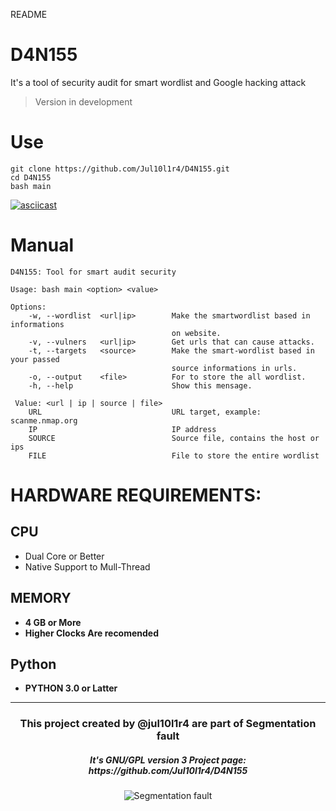 README

# D4N155
It's a tool of security audit for smart wordlist and Google hacking attack
> Version in development

# Use
```
git clone https://github.com/Jul10l1r4/D4N155.git
cd D4N155
bash main
```
[![asciicast](https://asciinema.org/a/222527.svg)](https://asciinema.org/a/222527)

# Manual
    D4N155: Tool for smart audit security

    Usage: bash main <option> <value>
    
    Options:
        -w, --wordlist  <url|ip>        Make the smartwordlist based in informations
                                        on website.
        -v, --vulners   <url|ip>        Get urls that can cause attacks.
        -t, --targets   <source>        Make the smart-wordlist based in your passed
                                        source informations in urls.
        -o, --output    <file>          For to store the all wordlist.
        -h, --help                      Show this mensage.

     Value: <url | ip | source | file>
        URL                             URL target, example: scanme.nmap.org
        IP                              IP address
        SOURCE                          Source file, contains the host or ips
        FILE                            File to store the entire wordlist
# HARDWARE REQUIREMENTS:
## CPU 
* Dual Core or Better
* Native Support to Mull-Thread

## MEMORY

* **4 GB or More**
* **Higher Clocks Are recomended**
## Python
* **PYTHON 3.0 or Latter**
***
     
<h3 align="center">This project created by @jul10l1r4 are part of Segmentation fault<br/></h3>
<h5 align="center">It's GNU/GPL version 3 Project page: https://github.com/Jul10l1r4/D4N155</h5>
<p align="center">
		<img src="https://jul10l1r4.github.io/assets/segmentation-fault.png" alt="Segmentation fault">
</p>
